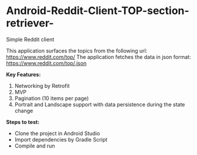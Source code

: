 # Android-Reddit-Client-TOP-section-retriever-
Simple Reddit client 

This application surfaces the topics from the following url: https://www.reddit.com/top/
The application fetches the data in json format: https://www.reddit.com/top/.json

**Key Features:**
 1. Networking by Retrofit 
 2. MVP
 3. Pagination (10 items per page) 
 4. Portrait and Landscape support with data persistence during the state change

**Steps to test:**
 - Clone the project in Android Studio
 - Import dependencies by Gradle Script
 - Compile and run
